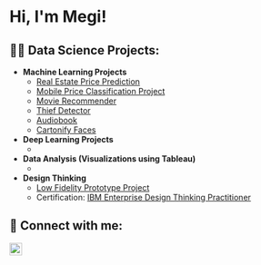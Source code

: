 <h1>Hi, I'm Megi! <br/>

<h2>👨‍💻 Data Science Projects:</h2>

- <b>Machine Learning Projects</b>
  - [Real Estate Price Prediction](https://github.com/megixhafka/Real-Estate-Price-Prediction)
  - [Mobile Price Classification Project](https://github.com/megixhafka/Mobile-Price-Classification-Project)
  - [Movie Recommender](https://github.com/megixhafka/Movie-Recommender)
  - [Thief Detector](https://github.com/megixhafka/Thief-Detector)
  - [Audiobook](https://github.com/megixhafka/Audiobook)
  - [Cartonify Faces](https://github.com/megixhafka/Cartonify-Faces)
- <b>Deep Learning Projects</b>
  - []()
- <b>Data Analysis (Visualizations using Tableau)</b>
  - []()
- <b>Design Thinking</b>
  - [Low Fidelity Prototype Project](https://github.com/megixhafka/Low-Fidelity-Prototype)
  - Certification: [IBM Enterprise Design Thinking Practitioner](https://www.credly.com/badges/0c20eb09-7465-4bd2-8cbc-973105eb1216/public_url) 

<h2> 🤳 Connect with me:</h2>

[<img align="left" alt="MegiXhafka | LinkedIn" width="22px" src="https://cdn.jsdelivr.net/npm/simple-icons@v3/icons/linkedin.svg" />][linkedin]

[linkedin]: https://www.linkedin.com/in/megi-xhafka/

<!--
**joshmadakor1/joshmadakor1** is a ✨ _special_ ✨ repository because its `README.md` (this file) appears on your GitHub profile.

Here are some ideas to get you started:

- 🔭 I’m currently working on ...
- 🌱 I’m currently learning ...
- 👯 I’m looking to collaborate on ...
- 🤔 I’m looking for help with ...
- 💬 Ask me about ...
- 📫 How to reach me: ...
- 😄 Pronouns: ...
- ⚡ Fun fact: ...
-->
